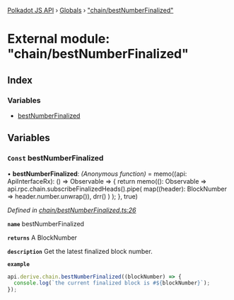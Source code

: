 [Polkadot JS API](../README.md) › [Globals](../globals.md) › ["chain/bestNumberFinalized"](_chain_bestnumberfinalized_.md)

# External module: "chain/bestNumberFinalized"

## Index

### Variables

* [bestNumberFinalized](_chain_bestnumberfinalized_.md#const-bestnumberfinalized)

## Variables

### `Const` bestNumberFinalized

• **bestNumberFinalized**: *(Anonymous function)* =  memo((api: ApiInterfaceRx): () => Observable<BlockNumber> => {
  return memo((): Observable<BlockNumber> =>
    api.rpc.chain.subscribeFinalizedHeads().pipe(
      map((header): BlockNumber => header.number.unwrap()),
      drr()
    )
  );
}, true)

*Defined in [chain/bestNumberFinalized.ts:26](https://github.com/polkadot-js/api/blob/7cc961f789/packages/api-derive/src/chain/bestNumberFinalized.ts#L26)*

**`name`** bestNumberFinalized

**`returns`** A BlockNumber

**`description`** Get the latest finalized block number.

**`example`** 
<BR>

```javascript
api.derive.chain.bestNumberFinalized((blockNumber) => {
  console.log(`the current finalized block is #${blockNumber}`);
});
```
